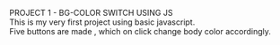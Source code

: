 PROJECT 1 -  BG-COLOR SWITCH USING JS
<br>
This is my very first project using basic javascript.
<br>
Five buttons are made , which on click change body color accordingly.
